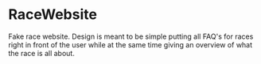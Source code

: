 # RaceWebsite


Fake race website. Design is meant to be simple putting all FAQ's for races right in front of the user while at the same time giving an overview of what the race is all about. 
